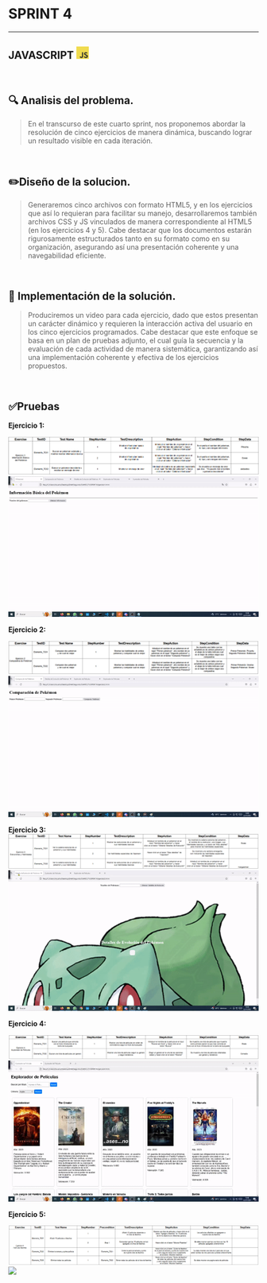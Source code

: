 # SPRINT 4
---
## JAVASCRIPT   <img src="https://raw.githubusercontent.com/voodootikigod/logo.js/master/js.png" alt="Logo de JavaScript" width="25">
<br/>

:mag: Analisis del problema.
---
> En el transcurso de este cuarto sprint, nos proponemos abordar la resolución de cinco ejercicios de manera dinámica, buscando lograr un resultado visible en cada iteración.

<br/>

✏️Diseño de la solucion.
---
> Generaremos cinco archivos con formato HTML5, y en los ejercicios que así lo requieran para facilitar su manejo, desarrollaremos también archivos CSS y JS vinculados de manera correspondiente al HTML5 (en los ejercicios 4 y 5). Cabe destacar que los documentos estarán rigurosamente estructurados tanto en su formato como en su organización, asegurando así una presentación coherente y una navegabilidad eficiente.

<br/>

📝 Implementación de la solución.
---

> Produciremos un video para cada ejercicio, dado que estos presentan un carácter dinámico y requieren la interacción activa del usuario en los cinco ejercicios programados. Cabe destacar que este enfoque se basa en un plan de pruebas adjunto, el cual guía la secuencia y la evaluación de cada actividad de manera sistemática, garantizando así una implementación coherente y efectiva de los ejercicios propuestos.

<br/>

✅Pruebas
---

**Ejercicio 1:**

<img src='./imagenes/ejercicio1test.png'>
<img src='./imagenes/ejercicio1.gif'>

**Ejercicio 2:** 

<img src='./imagenes/ejercicio2test.png'>
<img src='./imagenes/ejercicio2.gif'>

**Ejercicio 3:** 
<img src='./imagenes/ejercicio3test.png'>
<img src='./imagenes/ejercicio3.gif'>

**Ejercicio 4:** 

<img src='./imagenes/ejercicio4test.png'>
<img src='./imagenes/ejercicio4.gif'>

**Ejercicio 5:** 

<img src='./imagenes/ejercicio5test.png'>
<img src='./imagenes/ejercicio5.gif'>